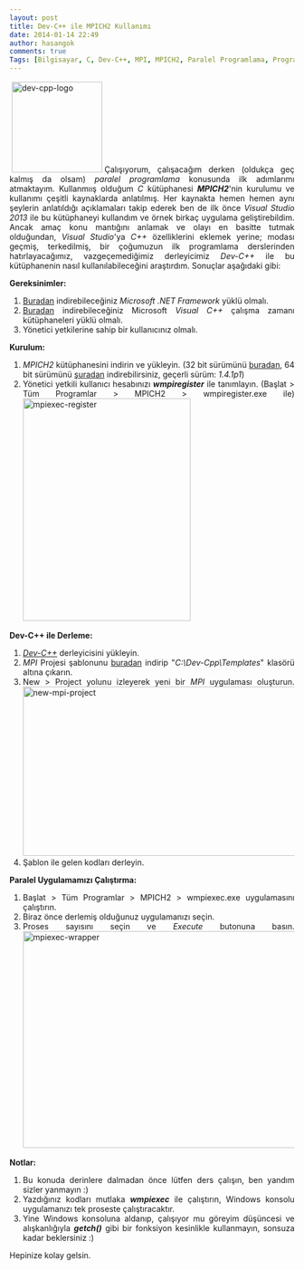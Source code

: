 ```yaml
---
layout: post
title: Dev-C++ ile MPICH2 Kullanımı
date: 2014-01-14 22:49
author: hasangok
comments: true
Tags: [Bilgisayar, C, Dev-C++, MPI, MPICH2, Paralel Programlama, Programlar]
---
```

<p style="text-align: justify;"><img class="alignleft  wp-image-584" style="margin: 2px 4px;" alt="dev-cpp-logo" src="http://www.hasangok.com.tr/wp-content/uploads/2014/01/dev-cpp-logo.jpg" width="160" height="160" />Çalışıyorum, çalışacağım derken (oldukça geç kalmış da olsam) <em>paralel programlama</em> konusunda ilk adımlarımı atmaktayım. Kullanmıış olduğum <em>C</em> kütüphanesi <strong><em>MPICH2</em></strong>'nin kurulumu ve kullanımı çeşitli kaynaklarda anlatılmış. Her kaynakta hemen hemen aynı şeylerin anlatıldığı açıklamaları takip ederek ben de ilk önce <em>Visual Studio 2013</em> ile bu kütüphaneyi kullandım ve örnek birkaç uygulama geliştirebildim. Ancak amaç konu mantığını anlamak ve olayı en basitte tutmak olduğundan, <em>Visual Studio</em>'ya <em>C++</em> özelliklerini eklemek yerine; modası geçmiş, terkedilmiş, bir çoğumuzun ilk programlama derslerinden hatırlayacağımız, vazgeçemediğimiz derleyicimiz <em>Dev-C++</em> ile bu kütüphanenin nasıl kullanılabileceğini araştırdım. Sonuçlar aşağıdaki gibi:</p>
<p style="text-align: justify;"><!--more--></p>
<p style="text-align: justify;"><strong>Gereksinimler:</strong></p>

<ol style="text-align: justify;">
	<li><a href="http://www.microsoft.com/en-us/download/details.aspx?id=21" target="_blank">Buradan</a> indirebileceğiniz <em>Microsoft .NET Framework</em> yüklü olmalı.</li>
	<li><a href="http://www.microsoft.com/en-us/download/details.aspx?id=29" target="_blank">Buradan</a> indirebileceğiniz Microsoft <em>Visual C++</em> çalışma zamanı kütüphaneleri yüklü olmalı.</li>
	<li>Yönetici yetkilerine sahip bir kullanıcınız olmalı.</li>
</ol>
<p style="text-align: justify;"><strong>Kurulum:</strong></p>

<ol style="text-align: justify;">
	<li><em>MPICH2</em> kütüphanesini indirin ve yükleyin. (32 bit sürümünü <a href="http://www.mcs.anl.gov/research/projects/mpich2staging/goodell/downloads/tarballs/1.4.1p1/mpich2-1.4.1p1-win-ia32.msi" target="_blank">buradan</a>, 64 bit sürümünü <a href="http://www.mcs.anl.gov/research/projects/mpich2staging/goodell/downloads/tarballs/1.4.1p1/mpich2-1.4.1p1-win-x86-64.msi" target="_blank">şuradan</a> indirebilirsiniz, geçerli sürüm: <em>1.4.1p1</em>)</li>
	<li>Yönetici yetkili kullanıcı hesabınızı <strong><em>wmpiregister</em></strong> ile tanımlayın. (Başlat &gt; Tüm Programlar &gt; MPICH2 &gt; wmpiregister.exe ile)
<a href="http://www.hasangok.com.tr/wp-content/uploads/2014/01/mpiexec-register.png"><img class="size-full wp-image-585 aligncenter" alt="mpiexec-register" src="http://www.hasangok.com.tr/wp-content/uploads/2014/01/mpiexec-register.png" width="296" height="393" /></a></li>
</ol>
<p style="text-align: justify;"><strong>Dev-C++ ile Derleme:</strong></p>

<ol style="text-align: justify;">
	<li><em><span style="text-decoration: underline;">Dev-C++</span></em> derleyicisini yükleyin.</li>
	<li><em>MPI</em> Projesi şablonunu <a href="http://www.hasangok.com.tr/Tools/devcpp_mpi_tpl.zip" target="_blank">buradan</a> indirip "<em>C:\Dev-Cpp\Templates</em>" klasörü altına çıkarın.</li>
	<li>New &gt; Project yolunu izleyerek yeni bir <em>MPI</em> uygulaması oluşturun.
<img class="size-full wp-image-587 aligncenter" alt="new-mpi-project" src="http://www.hasangok.com.tr/wp-content/uploads/2014/01/new-mpi-project.png" width="514" height="299" /></li>
	<li>Şablon ile gelen kodları derleyin.</li>
</ol>
<p style="text-align: justify;"><strong>Paralel Uygulamamızı Çalıştırma:</strong></p>

<ol style="text-align: justify;">
	<li>Başlat &gt; Tüm Programlar &gt; MPICH2 &gt; wmpiexec.exe uygulamasını çalıştırın.</li>
	<li>Biraz önce derlemiş olduğunuz uygulamanızı seçin.</li>
	<li>Proses sayısını seçin ve <em>Execute</em> butonuna basın.
<img class="size-full wp-image-586 aligncenter" alt="mpiexec-wrapper" src="http://www.hasangok.com.tr/wp-content/uploads/2014/01/mpiexec-wrapper.png" width="520" height="383" /></li>
</ol>
<p style="text-align: justify;"><strong>Notlar:</strong></p>

<ol style="text-align: justify;">
	<li>Bu konuda derinlere dalmadan önce lütfen ders çalışın, ben yandım sizler yanmayın :)</li>
	<li>Yazdığınız kodları mutlaka <strong><em>wmpiexec</em></strong> ile çalıştırın, Windows konsolu uygulamanızı tek proseste çalıştıracaktır.</li>
	<li>Yine Windows konsoluna aldanıp, çalışıyor mu göreyim düşüncesi ve alışkanlığıyla <em><strong>getch()</strong></em> gibi bir fonksiyon kesinlikle kullanmayın, sonsuza kadar beklersiniz :)</li>
</ol>
<p style="text-align: justify;">Hepinize kolay gelsin.</p>
